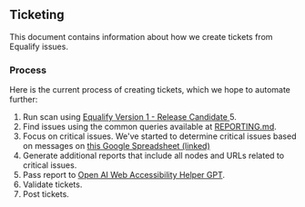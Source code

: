 ## Ticketing 
This document contains information about how we create tickets from Equalify issues.

### Process
Here is the current process of creating tickets, which we hope to automate further:
1. Run scan using [Equalify Version 1 - Release Candidate ](https://github.com/EqualifyEverything/equalify/tree/v1-rc5)5.
2. Find issues using the common queries available at [REPORTING.md](https://github.com/EqualifyEverything/eudaimonia-wp/blob/main/REPORTING.md).
3. Focus on critical issues. We've started to determine critical issues based on messages on [this Google Spreadsheet (linked)](https://docs.google.com/spreadsheets/d/1pKDGP6-lHG85aYELv7Rk7hkfxQvF81ki8Vssq_w3GS0/edit?usp=sharing)
4. Generate additional reports that include all nodes and URLs related to critical issues.
5. Pass report to [Open AI Web Accessibility Helper GPT](https://chatgpt.com/g/g-nq8NGXebN-equalify-web-accessibility-helper).
6. Validate tickets.
7. Post tickets.
